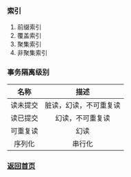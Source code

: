 ### 索引
1. 前缀索引
2. 覆盖索引
3. 聚集索引
4. 非聚集索引

### 事务隔离级别

| 名称 | 描述 |  
| :--: | :--: |  
| 读未提交 |  脏读，幻读，不可重复读  |  
| 读已提交 |  幻读，不可重复读  |  
| 可重复读 |  幻读  |  
| 序列化   | 串行化 |  
### [返回首页](./../README.md)
